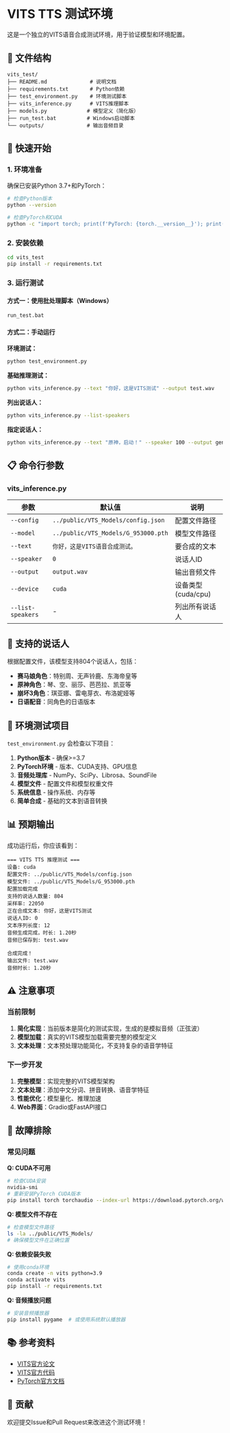 # VITS TTS 测试环境

这是一个独立的VITS语音合成测试环境，用于验证模型和环境配置。

## 📁 文件结构

```
vits_test/
├── README.md              # 说明文档
├── requirements.txt       # Python依赖
├── test_environment.py    # 环境测试脚本
├── vits_inference.py      # VITS推理脚本
├── models.py             # 模型定义（简化版）
├── run_test.bat          # Windows启动脚本
└── outputs/              # 输出音频目录
```

## 🚀 快速开始

### 1. 环境准备

确保已安装Python 3.7+和PyTorch：

```bash
# 检查Python版本
python --version

# 检查PyTorch和CUDA
python -c "import torch; print(f'PyTorch: {torch.__version__}'); print(f'CUDA: {torch.cuda.is_available()}')"
```

### 2. 安装依赖

```bash
cd vits_test
pip install -r requirements.txt
```

### 3. 运行测试

#### 方式一：使用批处理脚本（Windows）
```bash
run_test.bat
```

#### 方式二：手动运行

**环境测试：**
```bash
python test_environment.py
```

**基础推理测试：**
```bash
python vits_inference.py --text "你好，这是VITS测试" --output test.wav
```

**列出说话人：**
```bash
python vits_inference.py --list-speakers
```

**指定说话人：**
```bash
python vits_inference.py --text "原神，启动！" --speaker 100 --output genshin.wav
```

## 📋 命令行参数

### vits_inference.py

| 参数 | 默认值 | 说明 |
|------|--------|------|
| `--config` | `../public/VTS_Models/config.json` | 配置文件路径 |
| `--model` | `../public/VTS_Models/G_953000.pth` | 模型文件路径 |
| `--text` | `你好，这是VITS语音合成测试。` | 要合成的文本 |
| `--speaker` | `0` | 说话人ID |
| `--output` | `output.wav` | 输出音频文件 |
| `--device` | `cuda` | 设备类型 (cuda/cpu) |
| `--list-speakers` | - | 列出所有说话人 |

## 🎯 支持的说话人

根据配置文件，该模型支持804个说话人，包括：

- **赛马娘角色**：特别周、无声铃鹿、东海帝皇等
- **原神角色**：琴、空、丽莎、芭芭拉、凯亚等  
- **崩坏3角色**：琪亚娜、雷电芽衣、布洛妮娅等
- **日语配音**：同角色的日语版本

## 🔧 环境测试项目

`test_environment.py` 会检查以下项目：

1. **Python版本** - 确保>=3.7
2. **PyTorch环境** - 版本、CUDA支持、GPU信息
3. **音频处理库** - NumPy、SciPy、Librosa、SoundFile
4. **模型文件** - 配置文件和模型权重文件
5. **系统信息** - 操作系统、内存等
6. **简单合成** - 基础的文本到语音转换

## 📊 预期输出

成功运行后，你应该看到：

```
=== VITS TTS 推理测试 ===
设备: cuda
配置文件: ../public/VTS_Models/config.json
模型文件: ../public/VTS_Models/G_953000.pth
配置加载完成
支持的说话人数量: 804
采样率: 22050
正在合成文本: 你好，这是VITS测试
说话人ID: 0
文本序列长度: 12
音频生成完成，时长: 1.20秒
音频已保存到: test.wav

合成完成！
输出文件: test.wav
音频时长: 1.20秒
```

## ⚠️ 注意事项

### 当前限制

1. **简化实现**：当前版本是简化的测试实现，生成的是模拟音频（正弦波）
2. **模型加载**：真实的VITS模型加载需要完整的模型定义
3. **文本处理**：文本预处理功能简化，不支持复杂的语音学特征

### 下一步开发

1. **完整模型**：实现完整的VITS模型架构
2. **文本处理**：添加中文分词、拼音转换、语音学特征
3. **性能优化**：模型量化、推理加速
4. **Web界面**：Gradio或FastAPI接口

## 🐛 故障排除

### 常见问题

**Q: CUDA不可用**
```bash
# 检查CUDA安装
nvidia-smi
# 重新安装PyTorch CUDA版本
pip install torch torchaudio --index-url https://download.pytorch.org/whl/cu118
```

**Q: 模型文件不存在**
```bash
# 检查模型文件路径
ls -la ../public/VTS_Models/
# 确保模型文件在正确位置
```

**Q: 依赖安装失败**
```bash
# 使用conda环境
conda create -n vits python=3.9
conda activate vits
pip install -r requirements.txt
```

**Q: 音频播放问题**
```bash
# 安装音频播放器
pip install pygame  # 或使用系统默认播放器
```

## 📚 参考资料

- [VITS官方论文](https://arxiv.org/abs/2106.06103)
- [VITS官方代码](https://github.com/jaywalnut310/vits)
- [PyTorch官方文档](https://pytorch.org/docs/)

## 🤝 贡献

欢迎提交Issue和Pull Request来改进这个测试环境！
